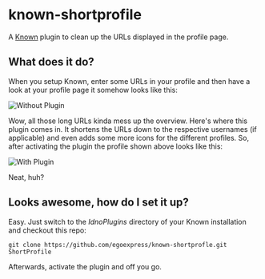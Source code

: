 # known-shortprofile

A [Known](http://withknown.com) plugin to clean up the URLs displayed in the profile page. 

## What does it do?

When you setup Known, enter some URLs in your profile and then have a look at your profile page it somehow looks like this:

![Without Plugin](https://egoexpress.github.io/known-shortprofile/images/without-plugin.png)

Wow, all those long URLs kinda mess up the overview. Here's where this plugin comes in. It shortens the URLs down to the respective 
usernames (if applicable) and even adds some more icons for the different profiles.
So, after activating the plugin the profile shown above looks like this:

![With Plugin](https://egoexpress.github.io/known-shortprofile/images/with-plugin.png)

Neat, huh?

## Looks awesome, how do I set it up?

Easy. Just switch to the _IdnoPlugins_ directory of your Known installation and checkout this repo:

    git clone https://github.com/egoexpress/known-shortprofle.git ShortProfile
    
Afterwards, activate the plugin and off you go.
